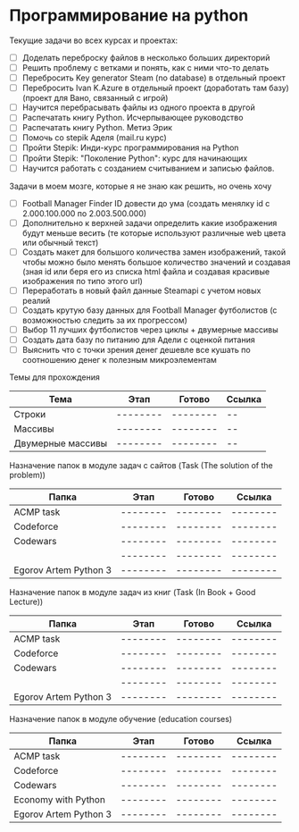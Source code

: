 # Программирование на python

Текущие задачи во всех курсах и проектах:

- [ ] Доделать переброску файлов в несколько больших директорий
- [ ] Решить проблему с ветками и понять, как с ними что-то делать
- [ ] Перебросить Key generator Steam (no database) в отдельный проект
- [ ] Перебросить Ivan K.Azure в отдельный проект (доработать там базу) (проект для Вано, связанный с игрой)
- [ ] Научится перебрасывать файлы из одного проекта в другой
- [ ] Распечатать книгу Python. Исчерпывающее руководство 
- [ ] Распечатать книгу Python. Метиз Эрик
- [ ] Помочь со stepik Аделя (mail.ru курс)
- [ ] Пройти Stepik: Инди-курс программирования на Python
- [ ] Пройти Stepik: "Поколение Python": курс для начинающих
- [ ] Научится работать с созданием считыванием и записью файлов. 

Задачи в моем мозге, которые я не знаю как решить, но очень хочу

- [ ] Football Manager Finder ID довести до ума (создать менялку id c 2.000.100.000 по 2.003.500.000)
- [ ] Дополнительно к верхней задачи определить какие изображения будут меньше весить (те которые используют различные web цвета или обычный текст)
- [ ] Создать макет для большого количества замен изображений, такой чтобы можно было менять большое количество значений и создавая (зная id или беря его из списка html файла и создавая красивые изображения по типо этого url)  
- [ ] Переработать в новый файл данные Steamapi с учетом новых реалий
- [ ] Создать крутую базу данных для Football Manager футболистов (с возможностью следить за их прогрессом)
- [ ] Выбор 11 лучших футболистов через циклы + двумерные массивы
- [ ] Создать дата базу по питанию для Адели с оценкой питания 
- [ ] Выяснить что с точки зрения денег дешевле все кушать по соотношению денег к полезным микроэлементам 

Темы для прохождения

| Тема              | Этап     | Готово   |Ссылка|
|-------------------|----------|----------|--------|
| Строки            | -------- | -------- |--|
| Массивы           | -------- | -------- |--|
| Двумерные массивы | -------- | -------- |--|

Назначение папок в модуле задач с сайтов (Task (The solution of the problem)) 

| Папка | Этап     | Готово   |Ссылка|
|-----|----------|----------|--------|
| ACMP task | -------- | -------- | -------- |
| Codeforce | -------- | -------- | -------- |
| Codewars | -------- | -------- | -------- |
|  | -------- | -------- |-------- |
| Egorov Artem Python 3 | -------- | -------- | -------- |

Назначение папок в модуле задач из книг (Task (In Book + Good Lecture))

| Папка | Этап     | Готово   |Ссылка|
|-----|----------|----------|--------|
| ACMP task | -------- | -------- | -------- |
| Codeforce | -------- | -------- | -------- |
| Codewars | -------- | -------- | -------- |
|  | -------- | -------- |-------- |
| Egorov Artem Python 3 | -------- | -------- | -------- |

Назначение папок в модуле обучение (education courses)

| Папка | Этап     | Готово   |Ссылка|
|-----|----------|----------|--------|
| ACMP task | -------- | -------- | -------- |
| Codeforce | -------- | -------- | -------- |
| Codewars | -------- | -------- | -------- |
| Economy with Python | -------- | -------- |-------- |
| Egorov Artem Python 3 | -------- | -------- | -------- |


